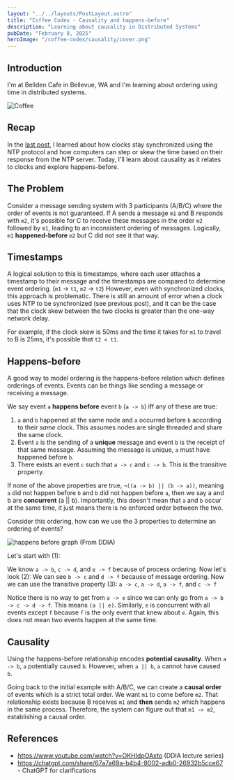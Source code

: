 ```yaml
---
layout: "../../layouts/PostLayout.astro"
title: "Coffee Codex - Causality and happens-before"
description: "Learning about causality in Distributed Systems"
pubDate: "February 8, 2025"
heroImage: "/coffee-codex/causality/cover.png"
---
```


## Introduction
I'm at Bellden Cafe in Bellevue, WA and I'm learning about ordering using time in distributed systems.

![Coffee](/coffee-codex/causality/coffee.jpeg)

## Recap

In the <a href="/blog/coffee-codex-clock-synchronization">last post</a>, I learned about how clocks stay synchronized using the NTP protocol and how computers can step or skew the time based on their response from the NTP server. Today, I'll learn about causality as it relates to clocks and explore happens-before.

## The Problem

Consider a message sending system with 3 participants (A/B/C) where the order of events is not guaranteed. If A sends a message `m1` and B responds with `m2`, it's possible for C to receive these messages in the order `m2` followed by `m1`, leading to an inconsistent ordering of messages. Logically, `m1` **happened-before** `m2` but C did not see it that way.

## Timestamps
A logical solution to this is timestamps, where each user attaches a timestamp to their message and the timestamps are compared to determine event ordering. (`m1` -> `t1`, `m2` -> `t2`) However, even with synchronized clocks, this approach is problematic. There is still an amount of error when a clock uses NTP to be synchronized (see previous post), and it can be the case that the clock skew between the two clocks is greater than the one-way network delay.

For example, if the clock skew is 50ms and the time it takes for `m1` to travel to B is 25ms, it's possible that `t2 < t1`.

## Happens-before
A good way to model ordering is the happens-before relation which defines orderings of events. Events can be things like sending a message or receiving a message.

We say event `a` **happens before** event `b` (`a -> b`) iff any of these are true:
1. `a` and `b` happened at the same node and `a` occurred before `b` according to their *same* clock. This assumes nodes are single threaded and share the same clock.
2. Event `a` is the sending of a **unique** message and event `b` is the receipt of that same message. Assuming the message is unique, `a` must have happened before `b`.
3. There exists an event `c` such that `a -> c` and `c -> b`. This is the transitive property.

If none of the above properties are true, `¬((a -> b) || (b -> a))`, meaning `a` did not happen before `b` and `b` did not happen before `a`, then we say a and b are **concurrent** (a || b). Importantly, this doesn't mean that `a` and `b` occur at the same time, it just means there is no enforced order between the two.

Consider this ordering, how can we use the 3 properties to determine an ordering of events?

![happens before graph](/coffee-codex/causality/happens-before-graph.png)
(From DDIA)

Let's start with (1):

We know `a -> b`, `c -> d`, and `e -> f` because of process ordering.
Now let's look (2):
We can see `b -> c` and `d -> f` because of message ordering. 
Now we can use the transitive property (3):
`a -> c`, `a -> d`, `a -> f`, and `c -> f`

Notice there is no way to get from `a -> e` since we can only go from `a -> b -> c -> d -> f`. This means `(a || e)`. Similarly, `e` is concurrent with all events except `f` because `f` is the only event that knew about `e`. Again, this does not mean two events happen at the same time.

## Causality
Using the happens-before relationship encodes **potential causality**. When `a -> b`, `a` potentially caused `b`. However, when `a || b`, `a` cannot have caused `b`.

Going back to the initial example with A/B/C, we can create a **causal order** of events which is a strict total order. We want `m1` to come before `m2`. That relationship exists because B receives `m1` and **then** sends `m2` which happens in the same process. Therefore, the system can figure out that `m1 -> m2`, establishing a causal order.


## References
- https://www.youtube.com/watch?v=OKHIdpOAxto (DDIA lecture series)
- https://chatgpt.com/share/67a7a69a-b4b4-8002-adb0-26932b5cce67 - ChatGPT for clarifications